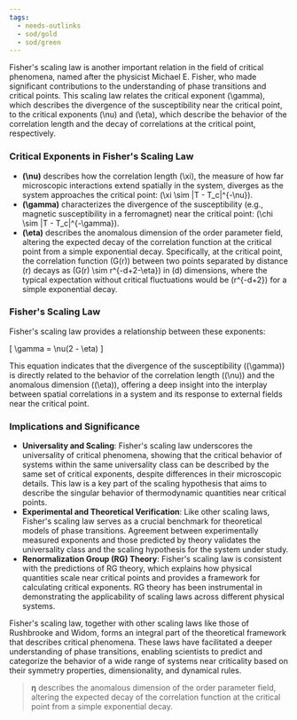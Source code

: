 ```yaml
---
tags:
  - needs-outlinks
  - sod/gold
  - sod/green
---
```

Fisher's scaling law is another important relation in the field of critical phenomena, named after the physicist Michael E. Fisher, who made significant contributions to the understanding of phase transitions and critical points. This scaling law relates the critical exponent \(\gamma\), which describes the divergence of the susceptibility near the critical point, to the critical exponents \(\nu\) and \(\eta\), which describe the behavior of the correlation length and the decay of correlations at the critical point, respectively.

### Critical Exponents in Fisher's Scaling Law

- **\(\nu\)** describes how the correlation length \(\xi\), the measure of how far microscopic interactions extend spatially in the system, diverges as the system approaches the critical point: \(\xi \sim |T - T_c|^{-\nu}\).
- **\(\gamma\)** characterizes the divergence of the susceptibility (e.g., magnetic susceptibility in a ferromagnet) near the critical point: \(\chi \sim |T - T_c|^{-\gamma}\).
- **\(\eta\)** describes the anomalous dimension of the order parameter field, altering the expected decay of the correlation function at the critical point from a simple exponential decay. Specifically, at the critical point, the correlation function \(G(r)\) between two points separated by distance \(r\) decays as \(G(r) \sim r^{-d+2-\eta}\) in \(d\) dimensions, where the typical expectation without critical fluctuations would be \(r^{-d+2}\) for a simple exponential decay.

### Fisher's Scaling Law

Fisher's scaling law provides a relationship between these exponents:

\[ \gamma = \nu(2 - \eta) \]

This equation indicates that the divergence of the susceptibility (\(\gamma\)) is directly related to the behavior of the correlation length (\(\nu\)) and the anomalous dimension (\(\eta\)), offering a deep insight into the interplay between spatial correlations in a system and its response to external fields near the critical point.

### Implications and Significance

- **Universality and Scaling**: Fisher's scaling law underscores the universality of critical phenomena, showing that the critical behavior of systems within the same universality class can be described by the same set of critical exponents, despite differences in their microscopic details. This law is a key part of the scaling hypothesis that aims to describe the singular behavior of thermodynamic quantities near critical points.
- **Experimental and Theoretical Verification**: Like other scaling laws, Fisher's scaling law serves as a crucial benchmark for theoretical models of phase transitions. Agreement between experimentally measured exponents and those predicted by theory validates the universality class and the scaling hypothesis for the system under study.
- **Renormalization Group (RG) Theory**: Fisher's scaling law is consistent with the predictions of RG theory, which explains how physical quantities scale near critical points and provides a framework for calculating critical exponents. RG theory has been instrumental in demonstrating the applicability of scaling laws across different physical systems.

Fisher's scaling law, together with other scaling laws like those of Rushbrooke and Widom, forms an integral part of the theoretical framework that describes critical phenomena. These laws have facilitated a deeper understanding of phase transitions, enabling scientists to predict and categorize the behavior of a wide range of systems near criticality based on their symmetry properties, dimensionality, and dynamical rules.

>**η** describes the anomalous dimension of the order parameter field, altering the expected decay of the correlation function at the critical point from a simple exponential decay.